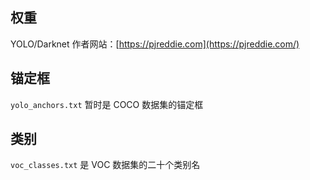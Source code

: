 ## 权重
YOLO/Darknet 作者网站：[https://pjreddie.com](https://pjreddie.com/)

## 锚定框
`yolo_anchors.txt` 暂时是 COCO 数据集的锚定框

## 类别
`voc_classes.txt` 是 VOC 数据集的二十个类别名